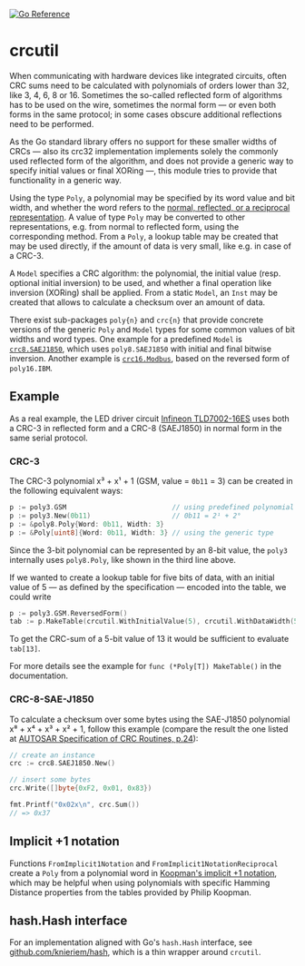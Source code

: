 [![Go Reference](https://pkg.go.dev/badge/github.com/knieriem/crcutil.svg)](https://pkg.go.dev/github.com/knieriem/crcutil)

# crcutil

When communicating with hardware devices like integrated circuits,
often CRC sums need to be calculated with polynomials of orders lower than 32, like 3, 4, 6, 8 or 16.
Sometimes the so-called reflected form of algorithms has to be used on the wire,
sometimes the normal form — or even both forms in the same protocol;
in some cases obscure additional reflections need to be performed.

As the Go standard library offers no support for these smaller widths of CRCs —
also its crc32 implementation implements solely the commonly used reflected form of the algorithm,
and does not provide a generic way to specify initial values or final XORing —,
this module tries to provide that functionality in a generic way.

Using the type `Poly`, a polynomial may be specified by its word value and bit width,
and whether the word refers to the [normal, reflected, or a reciprocal representation][polyreprs].
A value of type `Poly` may be converted to other representations, e.g. from normal to reflected form, using the corresponding method.
From a `Poly`, a lookup table may be created that may be used directly, if the amount of data is very small, like e.g. in case of a CRC-3.

[polyreprs]: https://en.wikipedia.org/wiki/Mathematics_of_cyclic_redundancy_checks#Polynomial_representations


A `Model` specifies a CRC algorithm: the polynomial,
the initial value (resp. optional initial inversion) to be used,
and whether a final operation like inversion (XORing) shall be applied. From a static `Model`,
an `Inst` may be created that allows to calculate a checksum over an amount of data.

There exist sub-packages `poly{n}` and `crc{n}`
that provide concrete versions of the generic `Poly` and `Model` types for some common values of bit widths and word types.
One example for a predefined `Model` is [`crc8.SAEJ1850`], which uses `poly8.SAEJ1850` with initial and final bitwise inversion. Another example is [`crc16.Modbus`], based on the reversed form of `poly16.IBM`.

[`crc8.SAEJ1850`]: https://pkg.go.dev/github.com/knieriem/crcutil/crc8#SAEJ1850
[`crc16.Modbus`]: https://pkg.go.dev/github.com/knieriem/crcutil/crc16#Modbus


## Example

As a real example, the LED driver circuit [Infineon TLD7002-16ES] uses both a CRC-3 in reflected form and a CRC-8 (SAEJ1850) in normal form in the same serial protocol.

### CRC-3

The CRC-3 polynomial x³ + x¹ + 1 (GSM, value = `0b11` = 3) can be created in the following equivalent ways:

```Go
p := poly3.GSM                          // using predefined polynomial
p := poly3.New(0b11)                    // 0b11 = 2¹ + 2°
p := &poly8.Poly{Word: 0b11, Width: 3}
p := &Poly[uint8]{Word: 0b11, Width: 3} // using the generic type
```

Since the 3-bit polynomial can be represented by an 8-bit value,
the `poly3` internally uses `poly8.Poly`,
like shown in the third line above.

If we wanted to create a lookup table for five bits of data,
with an initial value of 5 — as defined by the specification —
encoded into the table,
we could write

```Go
p := poly3.GSM.ReversedForm()
tab := p.MakeTable(crcutil.WithInitialValue(5), crcutil.WithDataWidth(5))
```

To get the CRC-sum of a 5-bit value of 13 it would be sufficient to
evaluate `tab[13]`.

For more details see the example for `func (*Poly[T]) MakeTable()` in the documentation. 

[Infineon TLD7002-16ES]: https://www.mouser.de/pdfDocs/Infineon-TLD7002-16ES-DataSheet-v01_00-EN.pdf#page=67


### CRC-8-SAE-J1850

To calculate a checksum over some bytes
using the SAE-J1850 polynomial x⁸ + x⁴ + x³ + x² + 1,
follow this example (compare the result the one listed at
[AUTOSAR Specification of CRC Routines, p.24]):

```Go
// create an instance
crc := crc8.SAEJ1850.New()

// insert some bytes
crc.Write([]byte{0xF2, 0x01, 0x83})

fmt.Printf("0x02x\n", crc.Sum())
// => 0x37
```

[AUTOSAR Specification of CRC Routines, p.24]: https://www.autosar.org/fileadmin/standards/R22-11/CP/AUTOSAR_SWS_CRCLibrary.pdf#page=24


## Implicit +1 notation

Functions `FromImplicit1Notation` and `FromImplicit1NotationReciprocal`
create a `Poly` from a polynomial word in [Koopman's implicit +1 notation],
which may be helpful when using polynomials with specific Hamming Distance
properties from the tables provided by Philip Koopman.

[Koopman's implicit +1 notation]: https://users.ece.cmu.edu/~koopman/crc/notes.html#notes


## hash.Hash interface

For an implementation aligned with Go's `hash.Hash` interface, see [github.com/knieriem/hash], which is a thin wrapper
around `crcutil`.

[github.com/knieriem/hash]: https://pkg.go.dev/github.com/knieriem/hash
